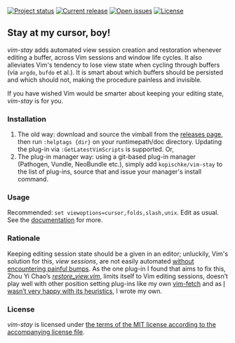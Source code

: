 [![Project status][badge-status]][vimscripts]
[![Current release][badge-release]][releases]
[![Open issues][badge-issues]][issues]
[![License][badge-license]][license]

## Stay at my cursor, boy!

*vim-stay* adds automated view session creation and restoration whenever editing a buffer, across Vim sessions and window life cycles. It also alleviates Vim's tendency to lose view state when cycling through buffers (via `argdo`, `bufdo` et al.). It is smart about which buffers should be persisted and which should not, making the procedure painless and invisible.

If you have wished Vim would be smarter about keeping your editing state, *vim-stay* is for you.

### Installation

1. The old way: download and source the vimball from the [releases page][releases], then run `:helptags {dir}` on your runtimepath/doc directory. Updating the plug-in via `:GetLatestVimScripts` is supported. Or,
2. The plug-in manager way: using a git-based plug-in manager (Pathogen, Vundle, NeoBundle etc.), simply add `kopischke/vim-stay` to the list of plug-ins, source that and issue your manager's install command.

### Usage

Recommended: `set viewoptions=cursor,folds,slash,unix`. Edit as usual. See the [documentation][doc] for more.

### Rationale

Keeping editing session state should be a given in an editor; unluckily, Vim's solution for this, *view sessions*, are not easily automated [without encountering painful bumps][mkview-wikia]. As the one plug-in I found that aims to fix this, Zhou Yi Chao’s [*restore_view.vim*][chao-plugin], limits itself to Vim editing sessions, doesn’t play well with other position setting plug-ins like my own [vim-fetch][vim-fetch] and as [I wasn’t very happy with its heuristics][heuristics], I wrote my own.

### License

*vim-stay* is licensed under [the terms of the MIT license according to the accompanying license file][license].

[badge-status]:  http://img.shields.io/badge/status-active-brightgreen.svg?style=flat-square
[badge-release]: http://img.shields.io/github/release/kopischke/vim-stay.svg?style=flat-square
[badge-issues]:  http://img.shields.io/github/issues/kopischke/vim-stay.svg?style=flat-square
[badge-license]: http://img.shields.io/badge/license-MIT-blue.svg?style=flat-square
[chao-plugin]:   http://www.vim.org/scripts/script.php?script_id=4021
[doc]:           doc/vim-stay.txt
[heuristics]:    https://github.com/kopischke/vim-stay/issues/2
[issues]:        https://github.com/kopischke/vim-stay/issues
[license]:       LICENSE.md
[mkview-wikia]:  http://vim.wikia.com/wiki/Make_views_automatic
[releases]:      https://github.com/kopischke/vim-stay/releases
[vim-fetch]:     http://www.vim.org/scripts/script.php?script_id=5089
[vimscripts]:    http://www.vim.org/scripts/script.php?script_id=5099
